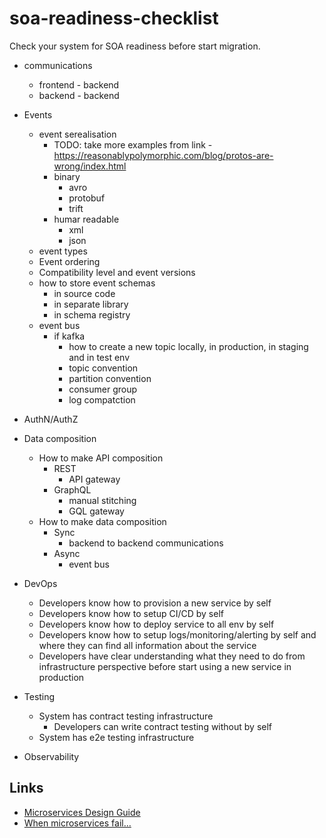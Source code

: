 # soa-readiness-checklist

Check your system for SOA readiness before start migration.

* communications
  * frontend - backend
  * backend - backend

* Events
  * event serealisation
    * TODO: take more examples from link - https://reasonablypolymorphic.com/blog/protos-are-wrong/index.html
    * binary
      * avro
      * protobuf
      * trift
    * humar readable 
      * xml
      * json
  * event types
  * Event ordering
  * Compatibility level and event versions
  * how to store event schemas
    * in source code
    * in separate library
    * in schema registry
  * event bus
    * if kafka
      * how to create a new topic locally, in production, in staging and in test env
      * topic convention
      * partition convention
      * consumer group
      * log compatction

* AuthN/AuthZ

* Data composition
  * How to make API composition
    * REST
      * API gateway
    * GraphQL
      * manual stitching
      * GQL gateway
  * How to make data composition
    * Sync
      * backend to backend communications
    * Async
      * event bus

* DevOps
  * Developers know how to provision a new service by self
  * Developers know how to setup CI/CD by self
  * Developers know how to deploy service to all env by self
  * Developers know how to setup logs/monitoring/alerting by self and where they can find all information about the service
  * Developers have clear understanding what they need to do from infrastructure perspective before start using a new service in production

* Testing
  * System has contract testing infrastructure
    * Developers can write contract testing without by self
  * System has e2e testing infrastructure

* Observability

## Links

* [Microservices Design Guide](https://medium.com/platform-engineer/microservices-design-guide-eca0b799a7e8)
* [When microservices fail...](https://docs.google.com/spreadsheets/d/1vjnjAII_8TZBv2XhFHra7kEQzQpOHSZpFIWDjynYYf0/edit#gid=0)
